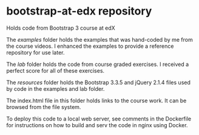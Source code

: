 # bootstrap-at-edx repository
Holds code from Bootstrap 3 course at edX

The *examples* folder holds the examples that was hand-coded by me from the course videos. I enhanced the examples to provide a reference repository for use later.

The *lab* folder holds the code from course graded exercises. I received a perfect score for all of these exercises.

The *resources* folder holds the Bootstrap 3.3.5 and jQuery 2.1.4 files used by code in the examples and lab folder.

The index.html file in this folder holds links to the course work.
It can be browsed from the file system.

To deploy this code to a local web server, see comments in the Dockerfile for instructions on how to build and serv the code in nginx using Docker.